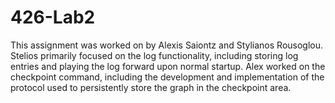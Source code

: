 # 426-Lab2
This assignment was worked on by Alexis Saiontz and Stylianos Rousoglou.
Stelios primarily focused on the log functionality, including storing log
entries and playing the log forward upon normal startup. Alex worked on the
checkpoint command, including the development and implementation of the 
protocol used to persistently store the graph in the checkpoint area.
